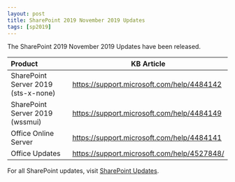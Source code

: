 ```yaml
---
layout: post
title: SharePoint 2019 November 2019 Updates
tags: [sp2019]
---
```


The SharePoint 2019 November 2019 Updates have been released.

|Product | KB Article |
|:--- |--- |
|SharePoint Server 2019 (sts-x-none) | <https://support.microsoft.com/help/4484142> |
|SharePoint Server 2019 (wssmui) | <https://support.microsoft.com/help/4484149> |
|Office Online Server | <https://support.microsoft.com/help/4484141> |
|Office Updates | <https://support.microsoft.com/help/4527848/> |

For all SharePoint updates, visit [SharePoint Updates](https://sharepointupdates.com).